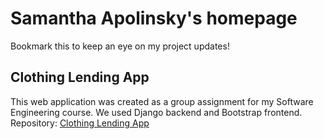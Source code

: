 # Samantha Apolinsky's homepage
Bookmark this to keep an eye on my project updates!

## Clothing Lending App
This web application was created as a group assignment for my Software Engineering course. We used Django backend and Bootstrap frontend. 
Repository: [Clothing Lending App](https://github.com/samapolinsky/clothing-lending)
